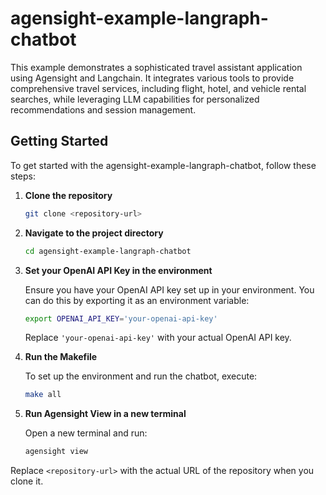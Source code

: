 # agensight-example-langraph-chatbot
This example demonstrates a sophisticated travel assistant application using Agensight and Langchain. It integrates various tools to provide comprehensive travel services, including flight, hotel, and vehicle rental searches, while leveraging LLM capabilities for personalized recommendations and session management.

## Getting Started

To get started with the agensight-example-langraph-chatbot, follow these steps:

1. **Clone the repository**
   ```bash
   git clone <repository-url>
   ```

2. **Navigate to the project directory**
   ```bash
   cd agensight-example-langraph-chatbot
   ```

3. **Set your OpenAI API Key in the environment**
   
   Ensure you have your OpenAI API key set up in your environment. You can do this by exporting it as an environment variable:
   ```bash
   export OPENAI_API_KEY='your-openai-api-key'
   ```
   Replace `'your-openai-api-key'` with your actual OpenAI API key.

4. **Run the Makefile**
   
   To set up the environment and run the chatbot, execute:
   ```bash
   make all
   ```

5. **Run Agensight View in a new terminal**
   
   Open a new terminal and run:
   ```bash
   agensight view
   ```

Replace `<repository-url>` with the actual URL of the repository when you clone it.
